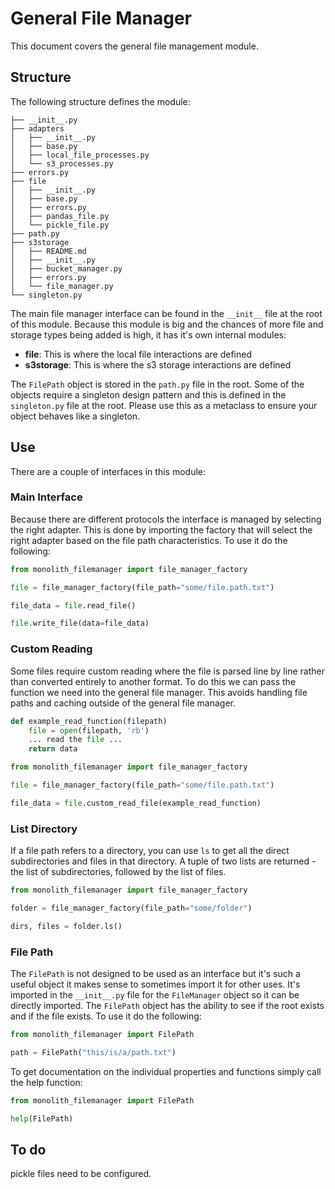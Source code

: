 # General File Manager
This document covers the general file management module. 

## Structure
The following structure defines the module:

```
├── __init__.py
├── adapters
│   ├── __init__.py
│   ├── base.py
│   ├── local_file_processes.py
│   └── s3_processes.py
├── errors.py
├── file
│   ├── __init__.py
│   ├── base.py
│   ├── errors.py
│   ├── pandas_file.py
│   └── pickle_file.py
├── path.py
├── s3storage
│   ├── README.md
│   ├── __init__.py
│   ├── bucket_manager.py
│   ├── errors.py
│   └── file_manager.py
└── singleton.py
```
The main file manager interface can be found in the ```__init__``` file at
the root of this module. Because this module is big and the chances of more
file and storage types being added is high, it has it's own internal modules:

- **file**: This is where the local file interactions are defined 
- **s3storage**: This is where the s3 storage interactions are defined

The ```FilePath``` object is stored in the ```path.py``` file in the root.
Some of the objects require a singleton design pattern and this is defined 
in the ```singleton.py``` file at the root. Please use this as a metaclass
to ensure your object behaves like a singleton.

## Use
There are a couple of interfaces in this module:

### Main Interface
Because there are different protocols the interface is managed by selecting the right adapter. This is 
done by importing the factory that will select the right adapter based on the file path characteristics.
To use it do the following:

```python
from monolith_filemanager import file_manager_factory

file = file_manager_factory(file_path="some/file.path.txt")

file_data = file.read_file()

file.write_file(data=file_data)
``` 
### Custom Reading
Some files require custom reading where the file is parsed line by line rather than converted entirely to another format. 
To do this we can pass the function we need into the general file manager. 
This avoids handling file paths and caching outside of the general file manager.

```python
def example_read_function(filepath)
    file = open(filepath, 'rb')
    ... read the file ... 
    return data

from monolith_filemanager import file_manager_factory

file = file_manager_factory(file_path="some/file.path.txt")

file_data = file.custom_read_file(example_read_function)
```

### List Directory
If a file path refers to a directory, you can use `ls` to get all the direct subdirectories and files in that directory.
A tuple of two lists are returned - the list of subdirectories, followed by the list of files.

```python
from monolith_filemanager import file_manager_factory

folder = file_manager_factory(file_path="some/folder")

dirs, files = folder.ls()
```

### File Path
The ```FilePath``` is not designed to be used as an interface but it's such a useful object it makes sense
to sometimes import it for other uses. It's imported in the ```__init__.py``` file for the ```FileManager```
object so it can be directly imported. The ```FilePath``` object has the ability to see if the root exists 
and if the file exists. To use it do the following:

```python
from monolith_filemanager import FilePath

path = FilePath("this/is/a/path.txt")
```
To get documentation on the individual properties and functions simply call the help function:

```python
from monolith_filemanager import FilePath

help(FilePath)
```

## To do 
pickle files need to be configured.  